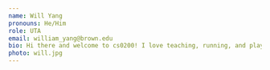 ```yaml
---
name: Will Yang
pronouns: He/Him
role: UTA 
email: william_yang@brown.edu
bio: Hi there and welcome to cs0200! I love teaching, running, and playing board games (chess, go, and catan!). Most of the time, I'm either eating or thinking about food!
photo: will.jpg
---
```

